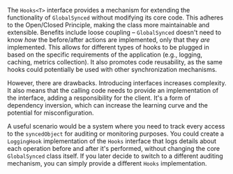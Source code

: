 The `Hooks<T>` interface provides a mechanism for extending the functionality of `GlobalSynced` without modifying its core code. This adheres to the Open/Closed Principle, making the class more maintainable and extensible. Benefits include loose coupling – `GlobalSynced` doesn't need to know *how* the before/after actions are implemented, only that they *are* implemented. This allows for different types of hooks to be plugged in based on the specific requirements of the application (e.g., logging, caching, metrics collection). It also promotes code reusability, as the same hooks could potentially be used with other synchronization mechanisms.

However, there are drawbacks. Introducing interfaces increases complexity. It also means that the calling code needs to provide an implementation of the interface, adding a responsibility for the client. It's a form of dependency inversion, which can increase the learning curve and the potential for misconfiguration.

A useful scenario would be a system where you need to track every access to the `syncedObject` for auditing or monitoring purposes. You could create a `LoggingHook` implementation of the `Hooks` interface that logs details about each operation before and after it's performed, without changing the core `GlobalSynced` class itself. If you later decide to switch to a different auditing mechanism, you can simply provide a different `Hooks` implementation.